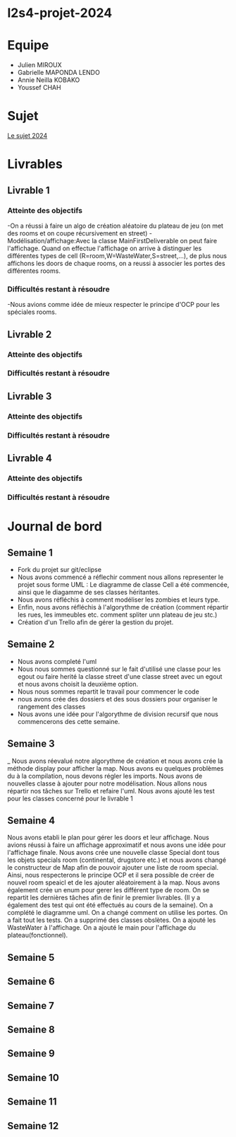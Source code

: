 # l2s4-projet-2024


# Equipe

- Julien MIROUX
- Gabrielle MAPONDA LENDO
- Annie Neilla KOBAKO
- Youssef CHAH

# Sujet

[Le sujet 2024](https://www.fil.univ-lille.fr/~varre/portail/l2s4-projet/sujet2024.pdf)

# Livrables

## Livrable 1

### Atteinte des objectifs
-On a réussi à faire un algo de création aléatoire du plateau de jeu (on met des rooms et on coupe récursivement en street)
-Modélisation/affichage:Avec la classe MainFirstDeliverable on peut faire l'affichage. Quand on effectue l'affichage on arrive à distinguer les différentes types de cell (R=room,W=WasteWater,S=street,...), de plus nous affichons les doors de chaque rooms, on a reussi à associer les portes des différentes rooms.


### Difficultés restant à résoudre
-Nous avions comme idée de mieux respecter le principe d'OCP pour les spéciales rooms.

## Livrable 2

### Atteinte des objectifs

### Difficultés restant à résoudre

## Livrable 3

### Atteinte des objectifs

### Difficultés restant à résoudre

## Livrable 4

### Atteinte des objectifs

### Difficultés restant à résoudre

# Journal de bord

## Semaine 1

- Fork du projet sur git/eclipse
- Nous avons commencé a réflechir comment nous allons representer le projet sous forme UML : Le diagramme de classe Cell a été commencée, ainsi que le diagamme de ses classes héritantes.
- Nous avons réfléchis à comment modéliser les zombies et leurs type.
- Enfin, nous avons réfléchis à l'algorythme de création (comment répartir les rues, les immeubles etc. comment spliter unn plateau de jeu stc.)
- Création d'un Trello afin de gérer la gestion du projet.

## Semaine 2

- Nous avons completé l'uml
- Nous nous sommes questionné sur le fait d'utilisé une classe pour les egout ou faire herité la classe street d'une classe street avec un egout et nous avons choisit la deuxième option.
- Nous nous sommes repartit le travail pour commencer le code
- nous avons crée des dossiers et des sous dossiers pour organiser le rangement des classes
- Nous avons une idée pour l'algorythme de division recursif que nous commencerons des cette semaine.

## Semaine 3

_ Nous avons réevalué notre algorythme de création et nous avons crée la méthode display pour afficher la map.
Nous avons eu quelques problèmes du à la compilation, nous devons régler les imports.
Nous avons de nouvelles classe à ajouter pour notre modélisation.
Nous allons nous répartir nos tâches sur Trello et refaire l'uml.
Nous avons ajouté les test pour les classes concerné pour le livrable 1

## Semaine 4

Nous avons etabli le plan pour gérer les doors et leur affichage. Nous avions réussi à faire un affichage approximatif et nous avons une idée pour l'affichage finale.
Nous avons crée une nouvelle classe Special dont tous les objets specials room (continental, drugstore etc.) et nous avons changé le constructeur de Map afin de pouvoir ajouter une liste de room special. Ainsi, nous respecterons le principe OCP et il sera possible de créer de nouvel room speaicl et de les ajouter aléatoirement à la map.
Nous avons également crée un enum pour gerer les différent type de room. 
On se repartit les dernières tâches afin de finir le premier livrables. (Il y a également des test qui ont été effectués au cours de la semaine).
On a complété le diagramme uml.
On a changé comment on utilise les portes.
On a fait tout les tests.
On a supprimé des classes obslètes.
On a ajouté les WasteWater à l'affichage.
On a ajouté le main pour l'affichage du plateau(fonctionnel).

## Semaine 5

## Semaine 6

## Semaine 7

## Semaine 8

## Semaine 9

## Semaine 10

## Semaine 11

## Semaine 12
